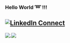 <!--
### Hello World :loop: !!!

![Deep's github stats](https://github-readme-stats.vercel.app/api?username=imdeep2905&show_icons=true)
-->

### Hello World :loop: !!!
[![LinkedIn Connect](https://img.shields.io/badge/%20-Connect-black?color=14171A&labelColor=212121&logo=linkedin&logoColor=ffffff)](https://www.linkedin.com/in/deep-raval/)
---
<a href="https://github.com/imdeep2905">
  <img align="center" src="https://github-readme-stats.anuraghazra1.vercel.app/api?username=imdeep2905&show_icons=true&theme=tokyonight&line_height=25&title_color=FFFFFF"
</a>
<a href="https://github.com/imdeep2905?tab=repositories">
  <img align="center" src="https://github-readme-stats.anuraghazra1.vercel.app/api/top-langs/?username=imdeep2905&theme=tokyonight&hide_langs_below=0&title_color=FFFFFF&line_height=25" />
</a>
